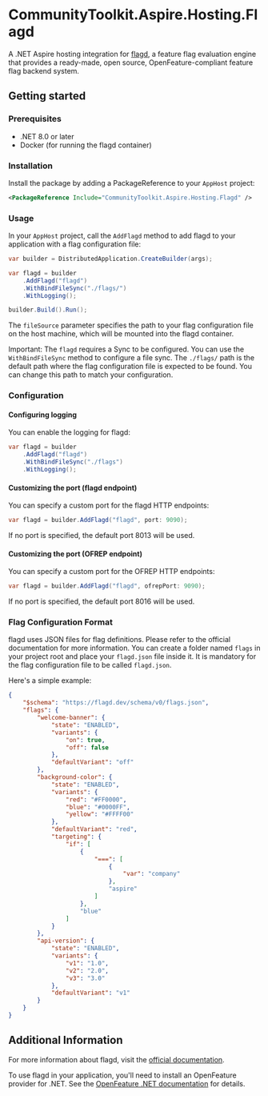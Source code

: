 # CommunityToolkit.Aspire.Hosting.Flagd

A .NET Aspire hosting integration for [flagd](https://flagd.dev), a feature flag evaluation engine that provides a ready-made, open source, OpenFeature-compliant feature flag backend system.

## Getting started

### Prerequisites

-   .NET 8.0 or later
-   Docker (for running the flagd container)

### Installation

Install the package by adding a PackageReference to your `AppHost` project:

```xml
<PackageReference Include="CommunityToolkit.Aspire.Hosting.Flagd" />
```

### Usage

In your `AppHost` project, call the `AddFlagd` method to add flagd to your application with a flag configuration file:

```csharp
var builder = DistributedApplication.CreateBuilder(args);

var flagd = builder
    .AddFlagd("flagd")
    .WithBindFileSync("./flags/")
    .WithLogging();

builder.Build().Run();
```

The `fileSource` parameter specifies the path to your flag configuration file on the host machine, which will be mounted into the flagd container.

Important: The `flagd` requires a Sync to be configured. You can use the `WithBindFileSync` method to configure a file sync. The `./flags/` path is the default path where the flag configuration file is expected to be found. You can change this path to match your configuration.

### Configuration

#### Configuring logging

You can enable the logging for flagd:

```csharp
var flagd = builder
    .AddFlagd("flagd")
    .WithBindFileSync("./flags")
    .WithLogging();
```

#### Customizing the port (flagd endpoint)

You can specify a custom port for the flagd HTTP endpoints:

```csharp
var flagd = builder.AddFlagd("flagd", port: 9090);
```

If no port is specified, the default port 8013 will be used.

#### Customizing the port (OFREP endpoint)

You can specify a custom port for the OFREP HTTP endpoints:

```csharp
var flagd = builder.AddFlagd("flagd", ofrepPort: 9090);
```

If no port is specified, the default port 8016 will be used.

### Flag Configuration Format

flagd uses JSON files for flag definitions. Please refer to the official documentation for more information. You can create
a folder named `flags` in your project root and place your `flagd.json` file inside it. It is mandatory for the flag configuration
file to be called `flagd.json`.

Here's a simple example:

```json
{
    "$schema": "https://flagd.dev/schema/v0/flags.json",
    "flags": {
        "welcome-banner": {
            "state": "ENABLED",
            "variants": {
                "on": true,
                "off": false
            },
            "defaultVariant": "off"
        },
        "background-color": {
            "state": "ENABLED",
            "variants": {
                "red": "#FF0000",
                "blue": "#0000FF",
                "yellow": "#FFFF00"
            },
            "defaultVariant": "red",
            "targeting": {
                "if": [
                    {
                        "===": [
                            {
                                "var": "company"
                            },
                            "aspire"
                        ]
                    },
                    "blue"
                ]
            }
        },
        "api-version": {
            "state": "ENABLED",
            "variants": {
                "v1": "1.0",
                "v2": "2.0",
                "v3": "3.0"
            },
            "defaultVariant": "v1"
        }
    }
}
```

## Additional Information

For more information about flagd, visit the [official documentation](https://flagd.dev).

To use flagd in your application, you'll need to install an OpenFeature provider for .NET. See the [OpenFeature .NET documentation](https://openfeature.dev/docs/reference/technologies/client/dotnet/) for details.

